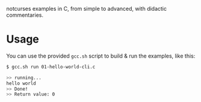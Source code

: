 notcurses examples in C, from simple to advanced, with didactic commentaries.


# Usage

You can use the provided `gcc.sh` script to build & run the examples, like this:

```sh
$ gcc.sh run 01-hello-world-cli.c

>> running...
hello world
>> Done!
>> Return value: 0
```
